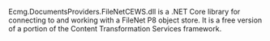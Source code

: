 ﻿Ecmg.DocumentsProviders.FileNetCEWS.dll is a .NET Core library for connecting to and working with a FileNet P8 object store.  It is a free version of a portion of the Content Transformation Services framework.
